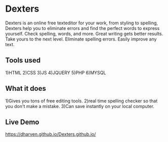 # Dexters
Dexters is an online free texteditor for your work, from styling to spelling, Dexters help you to eliminate errors and find the perfect words to express yourself. Check spelling, words, and more. Great writing gets better results. Take yours to the next level. Eliminate spelling errors. Easily improve any text.

## Tools used
1)HTML
2)CSS
3)JS
4)JQUERY
5)PHP
6)MYSQL

## What it does
1)Gives you tons of free editing tools.
2)real time spelling checker so that you don't make a mistake.
3)Can save instantly on your local computer.

## Live Demo
https://dharven.github.io/Dexters.github.io/
